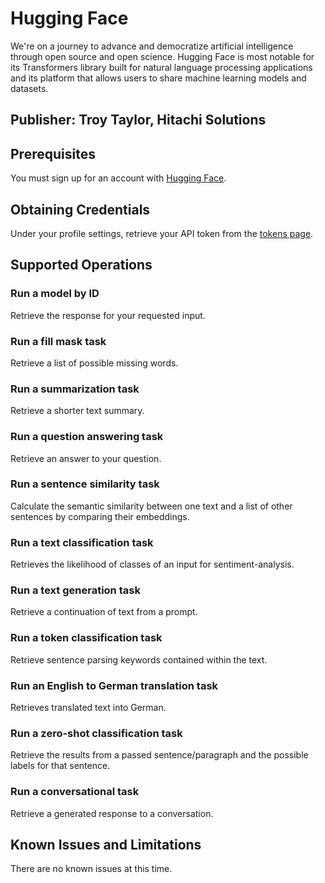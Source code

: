 # Hugging Face
We're on a journey to advance and democratize artificial intelligence through open source and open science. Hugging Face is most notable for its Transformers library built for natural language processing applications and its platform that allows users to share machine learning models and datasets.

## Publisher: Troy Taylor, Hitachi Solutions

## Prerequisites
You must sign up for an account with [Hugging Face](https://huggingface.co/join).

## Obtaining Credentials
Under your profile settings, retrieve your API token from the [tokens page](https://huggingface.co/settings/tokens).

## Supported Operations
### Run a model by ID
Retrieve the response for your requested input.
### Run a fill mask task
Retrieve a list of possible missing words.
### Run a summarization task
Retrieve a shorter text summary.
### Run a question answering task
Retrieve an answer to your question.
### Run a sentence similarity task
Calculate the semantic similarity between one text and a list of other sentences by comparing their embeddings.
### Run a text classification task
Retrieves the likelihood of classes of an input for sentiment-analysis.
### Run a text generation task
Retrieve a continuation of text from a prompt.
### Run a token classification task
Retrieve sentence parsing keywords contained within the text.
### Run an English to German translation task
Retrieves translated text into German.
### Run a zero-shot classification task
Retrieve the results from a passed sentence/paragraph and the possible labels for that sentence.
### Run a conversational task
Retrieve a generated response to a conversation.

## Known Issues and Limitations
There are no known issues at this time.
